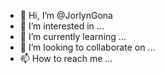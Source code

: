 - 👋 Hi, I’m @JorlynGona
- 👀 I’m interested in ...
- 🌱 I’m currently learning ...
- 💞️ I’m looking to collaborate on ...
- 📫 How to reach me ...

<!---
JorlynGona/JorlynGona is a ✨ special ✨ repository because its `README.md` (this file) appears on your GitHub profile.
You can click the Preview link to take a look at your changes.
--->
